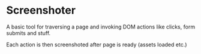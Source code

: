 # Screenshoter

A basic tool for traversing a page and invoking DOM actions like clicks, form submits and stuff.

Each action is then screenshoted after page is ready (assets loaded etc.)

